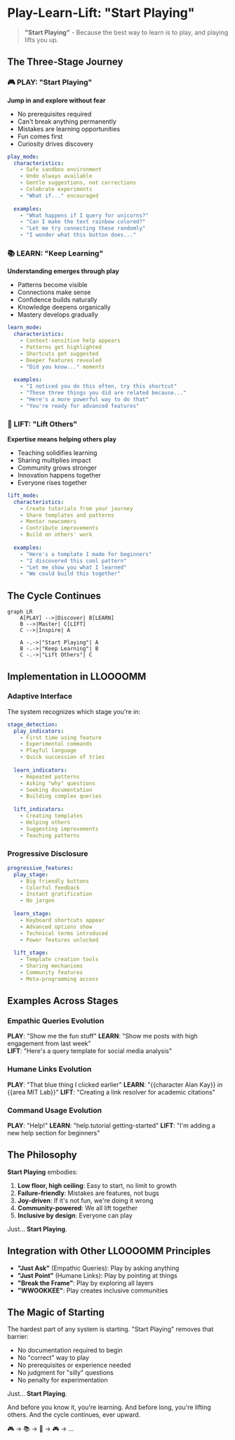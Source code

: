 # Play-Learn-Lift: "Start Playing"

> **"Start Playing"** - Because the best way to learn is to play, and playing lifts you up.

## The Three-Stage Journey

### 🎮 PLAY: "Start Playing"
**Jump in and explore without fear**

- No prerequisites required
- Can't break anything permanently  
- Mistakes are learning opportunities
- Fun comes first
- Curiosity drives discovery

```yaml
play_mode:
  characteristics:
    - Safe sandbox environment
    - Undo always available
    - Gentle suggestions, not corrections
    - Celebrate experiments
    - "What if..." encouraged
    
  examples:
    - "What happens if I query for unicorns?"
    - "Can I make the text rainbow colored?"
    - "Let me try connecting these randomly"
    - "I wonder what this button does..."
```

### 📚 LEARN: "Keep Learning"
**Understanding emerges through play**

- Patterns become visible
- Connections make sense
- Confidence builds naturally
- Knowledge deepens organically
- Mastery develops gradually

```yaml
learn_mode:
  characteristics:
    - Context-sensitive help appears
    - Patterns get highlighted
    - Shortcuts get suggested
    - Deeper features revealed
    - "Did you know..." moments
    
  examples:
    - "I noticed you do this often, try this shortcut"
    - "These three things you did are related because..."
    - "Here's a more powerful way to do that"
    - "You're ready for advanced features"
```

### 🚀 LIFT: "Lift Others"
**Expertise means helping others play**

- Teaching solidifies learning
- Sharing multiplies impact
- Community grows stronger
- Innovation happens together
- Everyone rises together

```yaml
lift_mode:
  characteristics:
    - Create tutorials from your journey
    - Share templates and patterns
    - Mentor newcomers
    - Contribute improvements
    - Build on others' work
    
  examples:
    - "Here's a template I made for beginners"
    - "I discovered this cool pattern"
    - "Let me show you what I learned"
    - "We could build this together"
```

## The Cycle Continues

```mermaid
graph LR
    A[PLAY] -->|Discover| B[LEARN]
    B -->|Master| C[LIFT]
    C -->|Inspire| A
    
    A -.->|"Start Playing"| A
    B -.->|"Keep Learning"| B
    C -.->|"Lift Others"| C
```

## Implementation in LLOOOOMM

### Adaptive Interface
The system recognizes which stage you're in:

```yaml
stage_detection:
  play_indicators:
    - First time using feature
    - Experimental commands
    - Playful language
    - Quick succession of tries
    
  learn_indicators:
    - Repeated patterns
    - Asking "why" questions
    - Seeking documentation
    - Building complex queries
    
  lift_indicators:
    - Creating templates
    - Helping others
    - Suggesting improvements
    - Teaching patterns
```

### Progressive Disclosure

```yaml
progressive_features:
  play_stage:
    - Big friendly buttons
    - Colorful feedback
    - Instant gratification
    - No jargon
    
  learn_stage:
    - Keyboard shortcuts appear
    - Advanced options show
    - Technical terms introduced
    - Power features unlocked
    
  lift_stage:
    - Template creation tools
    - Sharing mechanisms
    - Community features
    - Meta-programming access
```

## Examples Across Stages

### Empathic Queries Evolution

**PLAY**: "Show me the fun stuff"
**LEARN**: "Show me posts with high engagement from last week"  
**LIFT**: "Here's a query template for social media analysis"

### Humane Links Evolution

**PLAY**: "That blue thing I clicked earlier"
**LEARN**: "{{character Alan Kay}} in {{area MIT Lab}}"
**LIFT**: "Creating a link resolver for academic citations"

### Command Usage Evolution

**PLAY**: "Help!"
**LEARN**: "help.tutorial getting-started"
**LIFT**: "I'm adding a new help section for beginners"

## The Philosophy

**Start Playing** embodies:
1. **Low floor, high ceiling**: Easy to start, no limit to growth
2. **Failure-friendly**: Mistakes are features, not bugs
3. **Joy-driven**: If it's not fun, we're doing it wrong
4. **Community-powered**: We all lift together
5. **Inclusive by design**: Everyone can play

Just... **Start Playing**.

## Integration with Other LLOOOOMM Principles

- **"Just Ask"** (Empathic Queries): Play by asking anything
- **"Just Point"** (Humane Links): Play by pointing at things
- **"Break the Frame"**: Play by exploring all layers
- **"WWOOKKEE"**: Play creates inclusive communities

## The Magic of Starting

The hardest part of any system is starting. "Start Playing" removes that barrier:

- No documentation required to begin
- No "correct" way to play
- No prerequisites or experience needed
- No judgment for "silly" questions
- No penalty for experimentation

Just... **Start Playing**.

And before you know it, you're learning.
And before long, you're lifting others.
And the cycle continues, ever upward.

🎮 → 📚 → 🚀 → 🎮 → ... 